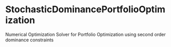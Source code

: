 # StochasticDominancePortfolioOptimization
Numerical Optimization Solver for Portfolio Optimization using second order dominance constraints 
